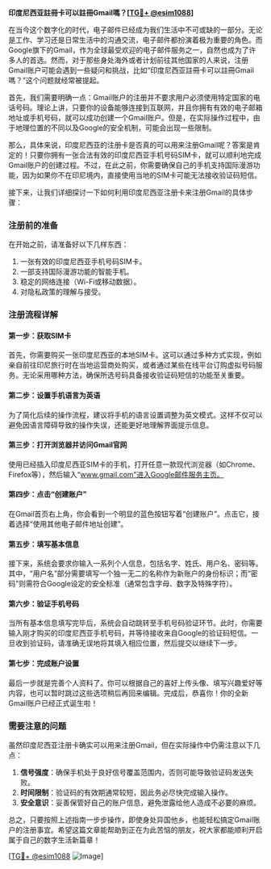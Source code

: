 **印度尼西亚註冊卡可以註冊Gmail嗎？[[TG💪+ @esim1088](https://t.me/s/esim1088)]**

在当今这个数字化的时代，电子邮件已经成为我们生活中不可或缺的一部分。无论是工作、学习还是日常生活中的沟通交流，电子邮件都扮演着极为重要的角色。而Google旗下的Gmail，作为全球最受欢迎的电子邮件服务之一，自然也成为了许多人的首选。然而，对于那些身处海外或者计划前往其他国家的人来说，注册Gmail账户可能会遇到一些疑问和挑战，比如“印度尼西亚註冊卡可以註冊Gmail嗎？”这个问题就经常被提起。

首先，我们需要明确一点：Gmail账户的注册并不要求用户必须使用特定国家的电话号码。理论上讲，只要你的设备能够连接到互联网，并且你拥有有效的电子邮箱地址或手机号码，就可以成功创建一个Gmail账户。但是，在实际操作过程中，由于地理位置的不同以及Google的安全机制，可能会出现一些限制。

那么，具体来说，印度尼西亚的注册卡是否真的可以用来注册Gmail呢？答案是肯定的！只要你拥有一张合法有效的印度尼西亚手机号码SIM卡，就可以顺利地完成Gmail账户的创建过程。不过，在此之前，你需要确保自己的手机支持国际漫游功能，因为如果你不在印尼境内，直接使用当地的SIM卡可能无法接收验证码短信。

接下来，让我们详细探讨一下如何利用印度尼西亚注册卡来注册Gmail的具体步骤：

### 注册前的准备

在开始之前，请准备好以下几样东西：
1. 一张有效的印度尼西亚手机号码SIM卡。
2. 一部支持国际漫游功能的智能手机。
3. 稳定的网络连接（Wi-Fi或移动数据）。
4. 对隐私政策的理解与接受。

### 注册流程详解

#### 第一步：获取SIM卡
首先，你需要购买一张印度尼西亚的本地SIM卡。这可以通过多种方式实现，例如亲自前往印尼旅行时在当地运营商处购买，或者通过某些在线平台订购虚拟号码服务。无论采用哪种方法，确保所选号码具备接收验证码短信的功能至关重要。

#### 第二步：设置手机语言为英语
为了简化后续的操作流程，建议将手机的语言设置调整为英文模式。这样不仅可以避免因语言障碍导致的操作失误，还能更好地理解界面提示信息。

#### 第三步：打开浏览器并访问Gmail官网
使用已经插入印度尼西亚SIM卡的手机，打开任意一款现代浏览器（如Chrome、Firefox等），然后输入“www.gmail.com”进入Google邮件服务主页。

#### 第四步：点击“创建账户”
在Gmail首页右上角，你会看到一个明显的蓝色按钮写着“创建账户”。点击它，接着选择“使用其他电子邮件地址创建”。

#### 第五步：填写基本信息
接下来，系统会要求你输入一系列个人信息，包括名字、姓氏、用户名、密码等。其中，“用户名”部分需要填写一个独一无二的名称作为新账户的身份标识；而“密码”则需符合Google设定的安全标准（通常包含字母、数字及特殊字符）。

#### 第六步：验证手机号码
当所有基本信息填写完毕后，系统会自动跳转至手机号码验证环节。此时，你需要输入刚才购买的印度尼西亚手机号码，并等待接收来自Google的验证码短信。一旦收到验证码，请准确无误地将其填入相应位置，然后提交以继续下一步。

#### 第七步：完成账户设置
最后一步就是完善个人资料了。你可以根据自己的喜好上传头像、填写兴趣爱好等内容，也可以暂时跳过这些选项稍后再回来编辑。完成后，恭喜你！你的全新Gmail账户已经正式诞生啦！

### 需要注意的问题

虽然印度尼西亚注册卡确实可以用来注册Gmail，但在实际操作中仍需注意以下几点：
1. **信号强度**：确保手机处于良好信号覆盖范围内，否则可能导致验证码发送失败。
2. **时间限制**：验证码的有效期通常较短，因此务必尽快完成输入操作。
3. **安全意识**：妥善保管好自己的账户信息，避免泄露给他人造成不必要的麻烦。

总之，只要按照上述指南一步步操作，即使身处异国他乡，也能轻松搞定Gmail账户的注册事宜。希望这篇文章能帮助到正在为此苦恼的朋友，祝大家都能顺利开启属于自己的数字生活新篇章！

[[TG💪+ @esim1088](https://t.me/s/esim1088) ![Image](https://i.postimg.cc/4NQfJmqS/Snipaste-2025-05-13-00-14-12.png)]